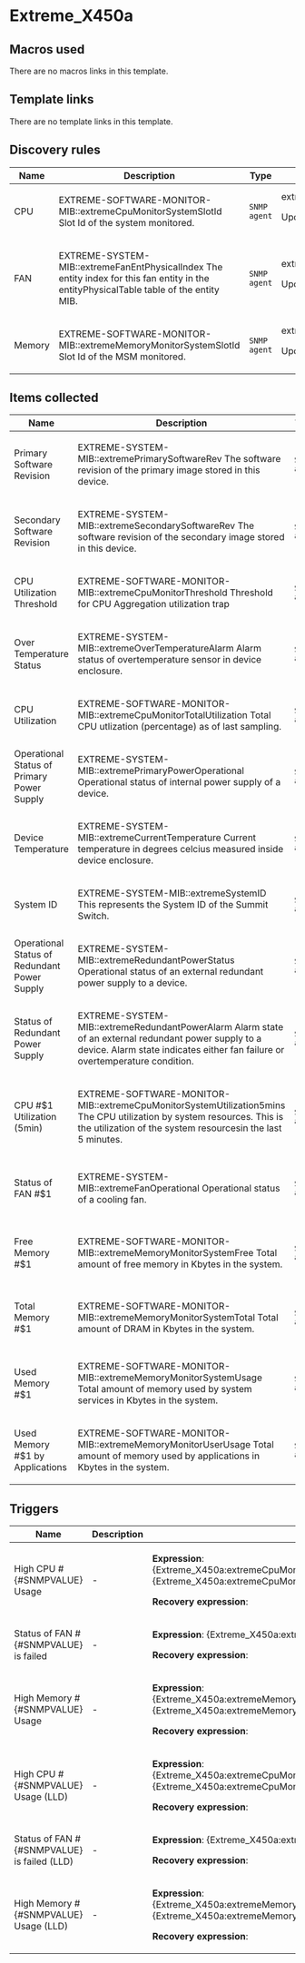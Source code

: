 # Extreme_X450a

## Macros used

There are no macros links in this template.

## Template links

There are no template links in this template.

## Discovery rules

|Name|Description|Type|Key and additional info|
|----|-----------|----|----|
|CPU|<p>EXTREME-SOFTWARE-MONITOR-MIB::extremeCpuMonitorSystemSlotId Slot Id of the system monitored.</p>|`SNMP agent`|extremeCpuMonitorSystemSlotId<p>Update: 300</p>|
|FAN|<p>EXTREME-SYSTEM-MIB::extremeFanEntPhysicalIndex The entity index for this fan entity in the entityPhysicalTable table of the entity MIB.</p>|`SNMP agent`|extremeFanEntPhysicalIndex<p>Update: 300</p>|
|Memory|<p>EXTREME-SOFTWARE-MONITOR-MIB::extremeMemoryMonitorSystemSlotId Slot Id of the MSM monitored.</p>|`SNMP agent`|extremeMemoryMonitorSystemSlotId<p>Update: 300</p>|
## Items collected

|Name|Description|Type|Key and additional info|
|----|-----------|----|----|
|Primary Software Revision|<p>EXTREME-SYSTEM-MIB::extremePrimarySoftwareRev The software revision of the primary image stored in this device.</p>|`SNMP agent`|extremePrimarySoftwareRev<p>Update: 86400</p>|
|Secondary Software Revision|<p>EXTREME-SYSTEM-MIB::extremeSecondarySoftwareRev The software revision of the secondary image stored in this device.</p>|`SNMP agent`|extremeSecondarySoftwareRev<p>Update: 86400</p>|
|CPU Utilization Threshold|<p>EXTREME-SOFTWARE-MONITOR-MIB::extremeCpuMonitorThreshold Threshold for CPU Aggregation utilization trap</p>|`SNMP agent`|extremeCpuMonitorThreshold<p>Update: 600</p>|
|Over Temperature Status|<p>EXTREME-SYSTEM-MIB::extremeOverTemperatureAlarm Alarm status of overtemperature sensor in device enclosure.</p>|`SNMP agent`|extremeOverTemperatureAlarm<p>Update: 60</p>|
|CPU Utilization|<p>EXTREME-SOFTWARE-MONITOR-MIB::extremeCpuMonitorTotalUtilization Total CPU utlization (percentage) as of last sampling.</p>|`SNMP agent`|extremeCpuMonitorTotalUtilization<p>Update: 60</p>|
|Operational Status of Primary Power Supply|<p>EXTREME-SYSTEM-MIB::extremePrimaryPowerOperational Operational status of internal power supply of a device.</p>|`SNMP agent`|extremePrimaryPowerOperational<p>Update: 60</p>|
|Device Temperature|<p>EXTREME-SYSTEM-MIB::extremeCurrentTemperature Current temperature in degrees celcius measured inside device enclosure.</p>|`SNMP agent`|extremeCurrentTemperature<p>Update: 300</p>|
|System ID|<p>EXTREME-SYSTEM-MIB::extremeSystemID This represents the System ID of the Summit Switch.</p>|`SNMP agent`|extremeSystemID<p>Update: 86400</p>|
|Operational Status of Redundant Power Supply|<p>EXTREME-SYSTEM-MIB::extremeRedundantPowerStatus Operational status of an external redundant power supply to a device.</p>|`SNMP agent`|extremeRedundantPowerStatus<p>Update: 60</p>|
|Status of Redundant Power Supply|<p>EXTREME-SYSTEM-MIB::extremeRedundantPowerAlarm Alarm state of an external redundant power supply to a device. Alarm state indicates either fan failure or overtemperature condition.</p>|`SNMP agent`|extremeRedundantPowerAlarm<p>Update: 60</p>|
|CPU #$1 Utilization (5min)|<p>EXTREME-SOFTWARE-MONITOR-MIB::extremeCpuMonitorSystemUtilization5mins The CPU utilization by system resources. This is the utilization of the system resourcesin the last 5 minutes.</p>|`SNMP agent`|extremeCpuMonitorSystemUtilization5mins[{#SNMPINDEX}]<p>Update: 300</p><p>LLD</p>|
|Status of FAN #$1|<p>EXTREME-SYSTEM-MIB::extremeFanOperational Operational status of a cooling fan.</p>|`SNMP agent`|extremeFanOperational[{#SNMPVALUE}]<p>Update: 30</p><p>LLD</p>|
|Free Memory #$1|<p>EXTREME-SOFTWARE-MONITOR-MIB::extremeMemoryMonitorSystemFree Total amount of free memory in Kbytes in the system.</p>|`SNMP agent`|extremeMemoryMonitorSystemFree[{#SNMPVALUE}]<p>Update: 60</p><p>LLD</p>|
|Total Memory #$1|<p>EXTREME-SOFTWARE-MONITOR-MIB::extremeMemoryMonitorSystemTotal Total amount of DRAM in Kbytes in the system.</p>|`SNMP agent`|extremeMemoryMonitorSystemTotal[{#SNMPVALUE}]<p>Update: 3600</p><p>LLD</p>|
|Used Memory #$1|<p>EXTREME-SOFTWARE-MONITOR-MIB::extremeMemoryMonitorSystemUsage Total amount of memory used by system services in Kbytes in the system.</p>|`SNMP agent`|extremeMemoryMonitorSystemUsage[{#SNMPVALUE}]<p>Update: 60</p><p>LLD</p>|
|Used Memory #$1 by Applications|<p>EXTREME-SOFTWARE-MONITOR-MIB::extremeMemoryMonitorUserUsage Total amount of memory used by applications in Kbytes in the system.</p>|`SNMP agent`|extremeMemoryMonitorUserUsage[{#SNMPVALUE}]<p>Update: 300</p><p>LLD</p>|
## Triggers

|Name|Description|Expression|Priority|
|----|-----------|----------|--------|
|High CPU #{#SNMPVALUE} Usage|<p>-</p>|<p>**Expression**: {Extreme_X450a:extremeCpuMonitorSystemUtilization5mins[{#SNMPINDEX}].last()}>={Extreme_X450a:extremeCpuMonitorThreshold.last()}</p><p>**Recovery expression**: </p>|average|
|Status of FAN #{#SNMPVALUE} is failed|<p>-</p>|<p>**Expression**: {Extreme_X450a:extremeFanOperational[{#SNMPVALUE}].last()}=2</p><p>**Recovery expression**: </p>|average|
|High Memory #{#SNMPVALUE} Usage|<p>-</p>|<p>**Expression**: {Extreme_X450a:extremeMemoryMonitorSystemFree[{#SNMPVALUE}].last()}<={Extreme_X450a:extremeMemoryMonitorSystemTotal[{#SNMPVALUE}].last()}*0.05</p><p>**Recovery expression**: </p>|average|
|High CPU #{#SNMPVALUE} Usage (LLD)|<p>-</p>|<p>**Expression**: {Extreme_X450a:extremeCpuMonitorSystemUtilization5mins[{#SNMPINDEX}].last()}>={Extreme_X450a:extremeCpuMonitorThreshold.last()}</p><p>**Recovery expression**: </p>|average|
|Status of FAN #{#SNMPVALUE} is failed (LLD)|<p>-</p>|<p>**Expression**: {Extreme_X450a:extremeFanOperational[{#SNMPVALUE}].last()}=2</p><p>**Recovery expression**: </p>|average|
|High Memory #{#SNMPVALUE} Usage (LLD)|<p>-</p>|<p>**Expression**: {Extreme_X450a:extremeMemoryMonitorSystemFree[{#SNMPVALUE}].last()}<={Extreme_X450a:extremeMemoryMonitorSystemTotal[{#SNMPVALUE}].last()}*0.05</p><p>**Recovery expression**: </p>|average|
